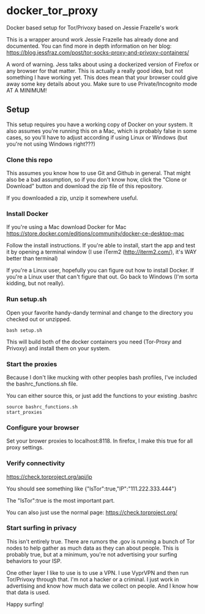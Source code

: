 # docker_tor_proxy
Docker based setup for Tor/Privoxy based on Jessie Frazelle's work


This is a wrapper around work Jessie Frazelle has already done and documented.  You can find more in depth information on her blog:
https://blog.jessfraz.com/post/tor-socks-proxy-and-privoxy-containers/

A word of warning.   Jess talks about using a dockerized version of Firefox or any browser for that matter.   This is actually a really good idea, but not something I have working yet.   This does mean that your browser could give away some key details about you.   Make sure to use Private/Incognito mode AT A MINIMUM!


## Setup

This setup requires you have a working copy of Docker on your system.  It also assumes you're running this on a Mac, which is probably false in some cases, so you'll have to adjust according if using Linux or Windows (but you're not using Windows right???)

### Clone this repo

This assumes you know how to use Git and Github in general.  That might also be a bad assumption, so if you don't know how, click the "Clone or Download" button and download the zip file of this repository.

If you downloaded a zip, unzip it somewhere useful.

###  Install Docker 
If you're using a Mac download Docker for Mac https://store.docker.com/editions/community/docker-ce-desktop-mac
 
Follow the install instructions.  If you're able to install, start the app and test it by opening a terminal window (I use iTerm2 (http://iterm2.com/), it's WAY better than terminal)

If you're a Linux user, hopefully you can figure out how to install Docker.  If you're a Linux user that can't figure that out.   Go back to Windows (I'm sorta kidding, but not really).

### Run setup.sh

Open your favorite handy-dandy terminal and change to the directory you checked out or unzipped.  

```
bash setup.sh
```

This will build both of the docker containers you need (Tor-Proxy and Privoxy) and install them on your system.   


### Start the proxies

Because I don't like mucking with other peoples bash profiles, I've included the bashrc_functions.sh file.  

You can either source this, or just add the functions to your existing .bashrc

```
source bashrc_functions.sh
start_proxies
```

### Configure your browser

Set your brower proxies to localhost:8118.  In firefox, I make this true for all proxy settings.   

### Verify connectivity

https://check.torproject.org/api/ip

You should see something like
{"IsTor":true,"IP":"111.222.333.444"}

The "IsTor":true is the most important part.   

You can also just use the normal page: https://check.torproject.org/

### Start surfing in privacy

This isn't entirely true.   There are rumors the .gov is running a bunch of Tor nodes to help gather as much data as they can about people.  This is probably true, but at a minimum, you're not advertising your surfing behaviors to your ISP.   

One other layer I like to use is to use a VPN.  I use VyprVPN and then run Tor/Privoxy through that.  I'm not a hacker or a criminal.  I just work in advertising and know how much data we collect on people.   And I know how that data is used.   

Happy surfing!
